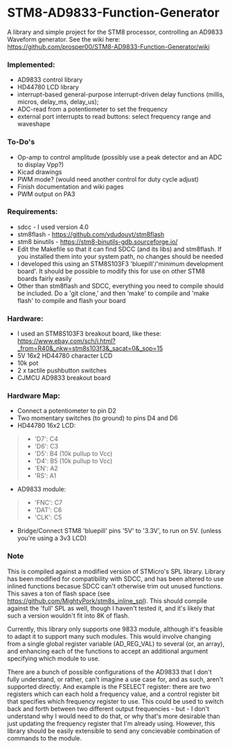 # STM8-AD9833-Function-Generator
A library and simple project for the STM8 processor, controlling an AD9833 Waveform generator. See the wiki here: https://github.com/prosper00/STM8-AD9833-Function-Generator/wiki

### Implemented:
- AD9833 control library
- HD44780 LCD library
- interrupt-based general-purpose interrupt-driven delay functions (millis, micros, delay_ms, delay_us);
- ADC-read from a potentiometer to set the frequency
- external port interrupts to read buttons: select frequency range and waveshape

### To-Do's
- Op-amp to control amplitude (possibly use a peak detector and an ADC to display Vpp?)
- Kicad drawings
- PWM mode? (would need another control for duty cycle adjust)
- Finish documentation and wiki pages
- PWM output on PA3

### Requirements:
- sdcc - I used version 4.0
- stm8flash - https://github.com/vdudouyt/stm8flash
- stm8 binutils - https://stm8-binutils-gdb.sourceforge.io/
- Edit the Makefile so that it can find SDCC (and its libs) and stm8flash. If you installed them into your system path, no changes should be needed
- I developed this using an STM8S103F3 'bluepill'/'minimum development board'. It should be possible to modify this for use on other STM8 boards fairly easily
- Other than stm8flash and SDCC, everything you need to compile should be included. Do a 'git clone,' and then 'make' to compile and 'make flash' to compile and flash your board

### Hardware:
 - I used an STM8S103F3 breakout board, like these: https://www.ebay.com/sch/i.html?_from=R40&_nkw=stm8s103f3&_sacat=0&_sop=15
 - 5V 16x2 HD44780 character LCD
 - 10k pot
 - 2 x tactile pushbutton switches
 - CJMCU AD9833 breakout board

### Hardware Map:
- Connect a potentiometer to pin D2
- Two momentary switches (to ground) to pins D4 and D6
- HD44780 16x2 LCD:
> - 'D7': C4
> - 'D6': C3
> - 'D5': B4 (10k pullup to Vcc)
> - 'D4': B5 (10k pullup to Vcc)
> - 'EN': A2
> - 'RS': A1
 - AD9833 module:
> - 'FNC': C7
> - 'DAT': C6
> - 'CLK': C5
 - Bridge/Connect STM8 'bluepill' pins '5V' to '3.3V', to run on 5V. (unless you're using a 3v3 LCD)

### Note
This is compiled against a modified version of STMicro's SPL library. Library has been modified for compatibility with SDCC, and has been altered to use inlined functions becasue SDCC can't otherwise trim out unused functions. This saves a ton of flash space (see https://github.com/MightyPork/stm8s_inline_spl). This should compile against the 'full' SPL as well, though I haven't tested it, and it's likely that such a version wouldn't fit into 8K of flash.

Currently, this library only supports one 9833 module, although it's feasible to adapt it to support many such modules. This would involve changing from a single global register variable (AD_REG_VAL) to several (or, an array), and enhancing each of the functions to accept an additional argument specifying which module to use.

There are a bunch of possible configurations of the AD9833 that I don't fully understand, or rather, can't imagine a use case for, and as such, aren't supported directly. And example is the FSELECT register: there are two registers which can each hold a frequency value, and a control register bit that specifies which frequency register to use. This could be used to switch back and forth between two different output frequencies - but - I don't understand why I would need to do that, or why that's more desirable than just updating the frequency register that I'm already using. However, this library should be easily extensible to send any concievable combination of commands to the module.


